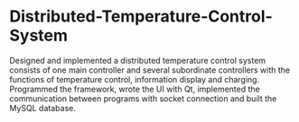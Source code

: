 # Distributed-Temperature-Control-System
Designed and implemented a distributed temperature control system consists of one main controller and several subordinate controllers with the functions of temperature control, information display and charging.<br>
Programmed the framework, wrote the UI with Qt, implemented the communication between programs with socket connection and built the MySQL database. 
